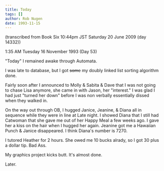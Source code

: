 ```yaml
---
title: Today
tags: []
author: Rob Nugen
date: 1993-11-15
---
```


<!-- tags: -->
<!-- events: -->
<!-- people: Janice, Jeanine, Diana, Lisa -->
<!-- locations: Univeristy of Houston -->
<p class="note">(transcribed from Book Six 10:44pm JST Saturday 20 June 2009 (day 14332))</p>

<p class="date">1:35 AM Tuesday 16 November 1993 (Day 53)</p>

<p>&quot;Today&quot; I remained awake through Automata.</p>

<p>I was late to database, but I got <del>some</del> my doubly linked list sorting algorithm
done.</p>

<p>Fairly soon after I announced to Molly &amp; Sabita &amp; Dave that I was not going to chase
Lisa anymore, she came in with Jason, her &quot;interest.&quot;  I was glad I had just &quot;turned
her down&quot; before I was non verbally essentially dissed when they walked in.</p>

<p>On the way out through OB, I hugged Janice, Jeanine, &amp; Diana all in sequence while they were
in line at Late night.  I showed Diana that I still had Catwoman that she gave me out of her Happy
Meal a few weeks ago.  I gave her a kiss on the hair when I hugged her again.  Jeanine got me a
Hawaiian Punch &amp; Janice disappeared. I think Diana's number is 7270.</p>

<p>I tutored Heather for 2 hours.  She owed me 10 bucks alrady, so I got 30 plus a dollar tip.  Bad
Ass.</p>

<p>My graphics project kicks butt.  It's almost done.</p>

<p>Later.</p>

